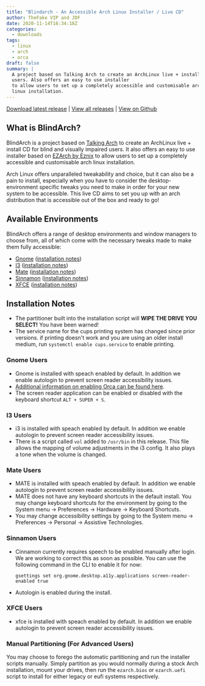 ```yaml
---
title: "Blindarch - An Accessible Arch Linux Installer / Live CD"
author: TheFake VIP and JDF
date: 2020-11-14T16:34:18Z
categories:
  - downloads
tags:
  - linux
  - arch
  - orca
draft: false
summary: |
  A project based on Talking Arch to create an ArchLinux live + install CD for blind and visually impaired
  users. Also offers an easy to use installer
  to allow users to set up a completely accessible and customisable arch
  linux installation.
---
```


[Download latest release](https://downloads.blindcomputing.org/blindarch/BlindArch-2020.11.28-x86_64.iso)
\| [View all releases](https://downloads.blindcomputing.org/blindarch)
\| [View on Github](https://github.com/blind-computing/blindarch)

## What is BlindArch?

BlindArch is a project based on [Talking Arch](http://talkingarch.info) to create an ArchLinux live + install CD for
blind and visually impaired users. It also offers an easy to use installer based on [EZArch by
Eznix](https://sourceforge.net/projects/ezarch/) to allow users to set up a completely accessible and customisable arch
linux installation.

Arch Linux offers unparalleled tweakability and choice, but it can also be a pain to install, especially when you have
to consider the desktop-environment specific tweaks you need to make in order for your new system to be accessible. This
live CD aims to set you up with an arch distribution that is accessible out of the box and ready to go!

## Available Environments

BlindArch offers a range of desktop environments and window managers to choose from, all of which come with the
necessary tweaks made to make them fully accessible:

- [Gnome](https://gnome.org) ([installation notes](#gnome-users))
- [I3](https://i3-wm.org) ([installation notes](#i3-users))
- [Mate](https://mate-desktop.org) ([installation notes](#mate-users))
- [Sinnamon](https://cinnamon-spices.linuxmint.com) ([installation notes](#sinnamon-users))
- [XFCE](https://xfce.org) ([installation notes](#xfce-users))

## Installation Notes

- The partitioner built into the installation script will **WIPE THE DRIVE YOU SELECT!** You have been warned!
- The service name for the cups printing system has changed since prior versions. if printing doesn't work and you are
  using an older install medium, run `systemctl enable cups.service` to enable printing.

### Gnome Users

- Gnome is installed with speach enabled by default. In addition we enable autologin to prevent screen reader
  accessibility issues.
- [Additional information on enabling Orca can be found
  here](https://help.gnome.org/users/orca/stable/howto_the_orca_modifier.html.en).
- The screen reader application can be enabled or disabled with the keyboard shortcut `ALT + SUPER + S`.

### I3 Users

- i3 is installed with speach enabled by default. In addition we enable autologin to prevent screen reader
  accessibility issues.
- There is a script called `vol` added to `/usr/bin` in this release. This file allows the mapping of volume
  adjustments in the i3 config. It also plays a tone when the volume is changed.

### Mate Users

- MATE is installed with speach enabled by default. In addition we enable autologin to prevent screen reader
  accessibility issues.
- MATE does not have any keyboard shortcuts in the default install. You may change keyboard shortcuts for the
  environment by going to the System menu -\> Preferences -\> Hardware -\> Keyboard Shortcuts.
- You may change accessibility settings by going to the System menu -\> Preferences -\> Personal -\> Assistive
  Technologies.

### Sinnamon Users

- Cinnamon currently requires speech to be enabled manually after login. We are working to correct this as soon as
  possible. You can use the following command in the CLI to enable it for now:

  ```{.bash}
  gsettings set org.gnome.desktop.a11y.applications screen-reader-enabled true
  ```

- Autologin is enabled during the install.

### XFCE Users

- xfce is installed with speach enabled by default. In addition we enable autologin to prevent screen reader
  accessibility issues.

### Manual Partitioning (For Advanced Users)

You may choose to forego the automatic partitioning and run the installer scripts manually. Simply partition as you
would normally during a stock Arch installation, mount your drives, then run the `ezarch.bios` or `ezarch.uefi` script
to install for either legacy or eufi systems respectively.
